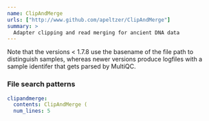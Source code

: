 ```yaml
---
name: ClipAndMerge
urls: ["http://www.github.com/apeltzer/ClipAndMerge"]
summary: >
  Adapter clipping and read merging for ancient DNA data
---
```


<!--
~~~~~ DO NOT EDIT ~~~~~
This file is autogenerated from the MultiQC module python docstring.
Do not edit the markdown, it will be overwritten.

File path for the source of this content: multiqc/modules/clipandmerge/clipandmerge.py
~~~~~~~~~~~~~~~~~~~~~~~
-->

Note that the versions < 1.7.8 use the basename of the file path to distinguish samples, whereas newer
versions produce logfiles with a sample identifer that gets parsed by MultiQC.

### File search patterns

```yaml
clipandmerge:
  contents: ClipAndMerge (
  num_lines: 5
```
